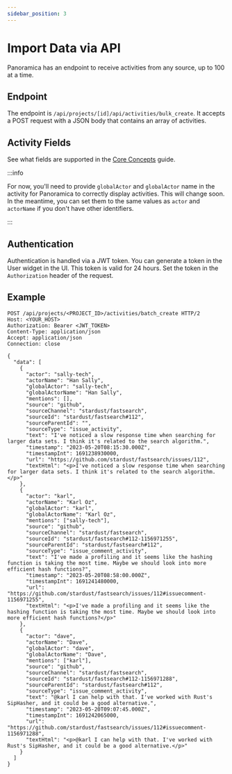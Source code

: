 ```yaml
---
sidebar_position: 3
---
```


# Import Data via API

Panoramica has an endpoint to receive activities from any source, up to 100 at a time.

## Endpoint

The endpoint is `/api/projects/[id]/api/activities/bulk_create`. It accepts a POST request with a JSON body that contains an array of activities.

## Activity Fields

See what fields are supported in the [Core Concepts](/docs/developer-guides/core-concepts#activities) guide.

:::info

For now, you'll need to provide `globalActor` and `globalActor` name in the activity for Panoramica to correctly display activities. This will change soon. In the meantime, you can set them to the same values as `actor` and `actorName` if you don't have other identifiers.

:::

## Authentication

Authentication is handled via a JWT token. You can generate a token in the User widget in the UI. This token is valid for 24 hours. Set the token in the `Authorization` header of the request.

## Example

```http
POST /api/projects/<PROJECT_ID>/activities/batch_create HTTP/2
Host: <YOUR_HOST>
Authorization: Bearer <JWT_TOKEN>
Content-Type: application/json
Accept: application/json
Connection: close

{
  "data": [
    {
      "actor": "sally-tech",
      "actorName": "Han Sally",
      "globalActor": "sally-tech",
      "globalActorName": "Han Sally",
      "mentions": [],
      "source": "github",
      "sourceChannel": "stardust/fastsearch",
      "sourceId": "stardust/fastsearch#112",
      "sourceParentId": "",
      "sourceType": "issue_activity",
      "text": "I've noticed a slow response time when searching for larger data sets. I think it's related to the search algorithm.",
      "timestamp": "2023-05-20T08:15:30.000Z",
      "timestampInt": 1691238930000,
      "url": "https://github.com/stardust/fastsearch/issues/112",
      "textHtml": "<p>I've noticed a slow response time when searching for larger data sets. I think it's related to the search algorithm.</p>"
    },
    {
      "actor": "karl",
      "actorName": "Karl Oz",
      "globalActor": "karl",
      "globalActorName": "Karl Oz",
      "mentions": ["sally-tech"],
      "source": "github",
      "sourceChannel": "stardust/fastsearch",
      "sourceId": "stardust/fastsearch#112-1156971255",
      "sourceParentId": "stardust/fastsearch#112",
      "sourceType": "issue_comment_activity",
      "text": "I've made a profiling and it seems like the hashing function is taking the most time. Maybe we should look into more efficient hash functions?",
      "timestamp": "2023-05-20T08:58:00.000Z",
      "timestampInt": 1691241480000,
      "url": "https://github.com/stardust/fastsearch/issues/112#issuecomment-1156971255",
      "textHtml": "<p>I've made a profiling and it seems like the hashing function is taking the most time. Maybe we should look into more efficient hash functions?</p>"
    },
    {
      "actor": "dave",
      "actorName": "Dave",
      "globalActor": "dave",
      "globalActorName": "Dave",
      "mentions": ["karl"],
      "source": "github",
      "sourceChannel": "stardust/fastsearch",
      "sourceId": "stardust/fastsearch#112-1156971288",
      "sourceParentId": "stardust/fastsearch#112",
      "sourceType": "issue_comment_activity",
      "text": "@karl I can help with that. I've worked with Rust's SipHasher, and it could be a good alternative.",
      "timestamp": "2023-05-20T09:07:45.000Z",
      "timestampInt": 1691242065000,
      "url": "https://github.com/stardust/fastsearch/issues/112#issuecomment-1156971288",
      "textHtml": "<p>@karl I can help with that. I've worked with Rust's SipHasher, and it could be a good alternative.</p>"
    }
  ]
}
```
